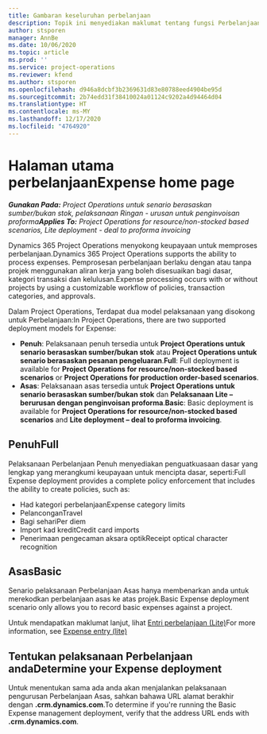 ```yaml
---
title: Gambaran keseluruhan perbelanjaan
description: Topik ini menyediakan maklumat tentang fungsi Perbelanjaan dalam Project Operations.
author: stsporen
manager: AnnBe
ms.date: 10/06/2020
ms.topic: article
ms.prod: ''
ms.service: project-operations
ms.reviewer: kfend
ms.author: stsporen
ms.openlocfilehash: d946a8dcbf3b2369631d83e80788eed4904be95d
ms.sourcegitcommit: 2b74edd31f38410024a01124c9202a4d94464d04
ms.translationtype: HT
ms.contentlocale: ms-MY
ms.lasthandoff: 12/17/2020
ms.locfileid: "4764920"
---
```

# <a name="expense-home-page"></a><span data-ttu-id="fda56-103">Halaman utama perbelanjaan</span><span class="sxs-lookup"><span data-stu-id="fda56-103">Expense home page</span></span>

<span data-ttu-id="fda56-104">_**Gunakan Pada:** Project Operations untuk senario berasaskan sumber/bukan stok, pelaksanaan Ringan - urusan untuk penginvoisan proforma_</span><span class="sxs-lookup"><span data-stu-id="fda56-104">_**Applies To:** Project Operations for resource/non-stocked based scenarios, Lite deployment - deal to proforma invoicing_</span></span>


<span data-ttu-id="fda56-105">Dynamics 365 Project Operations menyokong keupayaan untuk memproses perbelanjaan.</span><span class="sxs-lookup"><span data-stu-id="fda56-105">Dynamics 365 Project Operations supports the ability to process expenses.</span></span> <span data-ttu-id="fda56-106">Pemprosesan perbelanjaan berlaku dengan atau tanpa projek menggunakan aliran kerja yang boleh disesuaikan bagi dasar, kategori transaksi dan kelulusan.</span><span class="sxs-lookup"><span data-stu-id="fda56-106">Expense processing occurs with or without projects by using a customizable workflow of policies, transaction categories, and approvals.</span></span>

<span data-ttu-id="fda56-107">Dalam Project Operations, Terdapat dua model pelaksanaan yang disokong untuk Perbelanjaan:</span><span class="sxs-lookup"><span data-stu-id="fda56-107">In Project Operations, there are two supported deployment models for Expense:</span></span> 

- <span data-ttu-id="fda56-108">**Penuh**: Pelaksanaan penuh tersedia untuk **Project Operations untuk senario berasaskan sumber/bukan stok** atau **Project Operations untuk senario berasaskan pesanan pengeluaran**.</span><span class="sxs-lookup"><span data-stu-id="fda56-108">**Full**: Full deployment is available for **Project Operations for resource/non-stocked based scenarios** or **Project Operations for production order-based scenarios**.</span></span>
- <span data-ttu-id="fda56-109">**Asas**: Pelaksanaan asas tersedia untuk **Project Operations untuk senario berasaskan sumber/bukan stok** dan **Pelaksanaan Lite – berurusan dengan penginvoisan proforma**.</span><span class="sxs-lookup"><span data-stu-id="fda56-109">**Basic**: Basic deployment is available for **Project Operations for resource/non-stocked based scenarios** and **Lite deployment – deal to proforma invoicing**.</span></span>

## <a name="full"></a><span data-ttu-id="fda56-110">Penuh</span><span class="sxs-lookup"><span data-stu-id="fda56-110">Full</span></span> 
<span data-ttu-id="fda56-111">Pelaksanaan Perbelanjaan Penuh menyediakan penguatkuasaan dasar yang lengkap yang merangkumi keupayaan untuk mencipta dasar, seperti:</span><span class="sxs-lookup"><span data-stu-id="fda56-111">Full Expense deployment provides a complete policy enforcement that includes the ability to create policies, such as:</span></span>

  - <span data-ttu-id="fda56-112">Had kategori perbelanjaan</span><span class="sxs-lookup"><span data-stu-id="fda56-112">Expense category limits</span></span>
  - <span data-ttu-id="fda56-113">Pelancongan</span><span class="sxs-lookup"><span data-stu-id="fda56-113">Travel</span></span>
  - <span data-ttu-id="fda56-114">Bagi sehari</span><span class="sxs-lookup"><span data-stu-id="fda56-114">Per diem</span></span>
  - <span data-ttu-id="fda56-115">Import kad kredit</span><span class="sxs-lookup"><span data-stu-id="fda56-115">Credit card imports</span></span>
  - <span data-ttu-id="fda56-116">Penerimaan pengecaman aksara optik</span><span class="sxs-lookup"><span data-stu-id="fda56-116">Receipt optical character recognition</span></span>

## <a name="basic"></a><span data-ttu-id="fda56-117">Asas</span><span class="sxs-lookup"><span data-stu-id="fda56-117">Basic</span></span> 
<span data-ttu-id="fda56-118">Senario pelaksanaan Perbelanjaan Asas hanya membenarkan anda untuk merekodkan perbelanjaan asas ke atas projek.</span><span class="sxs-lookup"><span data-stu-id="fda56-118">Basic Expense deployment scenario only allows you to record basic expenses against a project.</span></span> 

<span data-ttu-id="fda56-119">Untuk mendapatkan maklumat lanjut, lihat [Entri perbelanjaan (Lite)](basic-expense.md)</span><span class="sxs-lookup"><span data-stu-id="fda56-119">For more information, see [Expense entry (lite)](basic-expense.md)</span></span>

## <a name="determine-your-expense-deployment"></a><span data-ttu-id="fda56-120">Tentukan pelaksanaan Perbelanjaan anda</span><span class="sxs-lookup"><span data-stu-id="fda56-120">Determine your Expense deployment</span></span>
<span data-ttu-id="fda56-121">Untuk menentukan sama ada anda akan menjalankan pelaksanaan pengurusan Perbelanjaan Asas, sahkan bahawa URL alamat berakhir dengan **.crm.dynamics.com**.</span><span class="sxs-lookup"><span data-stu-id="fda56-121">To determine if you're running the Basic Expense management deployment, verify that the address URL ends with **.crm.dynamics.com**.</span></span> 
